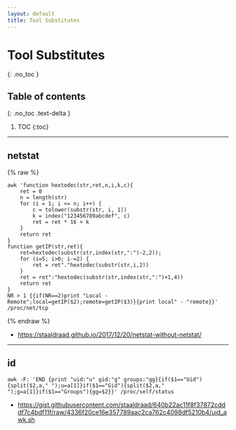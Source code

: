 ```yaml
---
layout: default
title: Tool Substitutes
---
```


# Tool Substitutes
{: .no_toc }

## Table of contents
{: .no_toc .text-delta }

1. TOC
{:toc}

---

## netstat
{% raw %}
```shell
awk 'function hextodec(str,ret,n,i,k,c){
    ret = 0
    n = length(str)
    for (i = 1; i <= n; i++) {
        c = tolower(substr(str, i, 1))
        k = index("123456789abcdef", c)
        ret = ret * 16 + k
    }
    return ret
}
function getIP(str,ret){
    ret=hextodec(substr(str,index(str,":")-2,2)); 
    for (i=5; i>0; i-=2) {
        ret = ret"."hextodec(substr(str,i,2))
    }
    ret = ret":"hextodec(substr(str,index(str,":")+1,4))
    return ret
} 
NR > 1 {{if(NR==2)print "Local - Remote";local=getIP($2);remote=getIP($3)}{print local" - "remote}}' /proc/net/tcp
```
{% endraw %}
- <https://staaldraad.github.io/2017/12/20/netstat-without-netstat/>

---

## id
```shell
awk -F: 'END {print "uid:"u" gid:"g" groups:"gg}{if($1=="Uid"){split($2,a," ");u=a[1]}if($1=="Gid"){split($2,a," ");g=a[1]}if($1=="Groups"){gg=$2}}' /proc/self/status
```
- <https://gist.githubusercontent.com/staaldraad/640b22ac11f8f37872cdddf7c4bdf11f/raw/4336f20ce16e357789aac2ca762c4098df5210b4/uid_awk.sh>